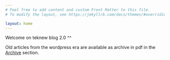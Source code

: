 ```yaml
---
# Feel free to add content and custom Front Matter to this file.
# To modify the layout, see https://jekyllrb.com/docs/themes/#overriding-theme-defaults

layout: home
---
```


Welcome on teknew blog 2.0 ^^
  
Old articles from the wordpress era are available as archive in pdf in the [Archive](http://blog.teknews.cloud/archive/) section.
